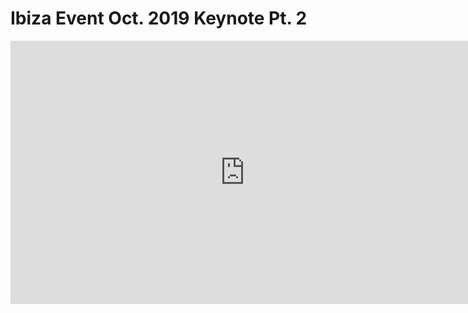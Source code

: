 # Ibiza Event Oct. 2019 Keynote Pt. 2

<iframe width="750" height="421" src="https://www.youtube.com/embed/DbS312c47-E" frameborder="0" allow="accelerometer; autoplay; encrypted-media; gyroscope; picture-in-picture" allowfullscreen></iframe>

